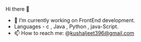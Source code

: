  Hi there 👋

- 🔭 I’m currently working on FrontEnd development.
- Languages - c , Java , Python , java-Script. 
- 📫 How to reach me: @kushaljeet396@gmail.com
